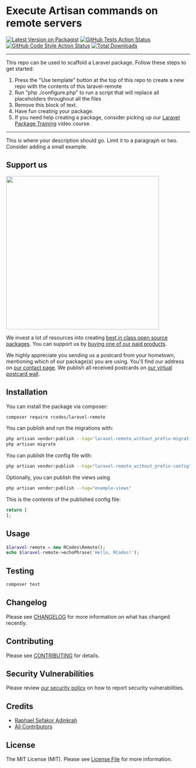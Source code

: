 # Execute Artisan commands on remote servers

[![Latest Version on Packagist](https://img.shields.io/packagist/v/rcodes/laravel-remote.svg?style=flat-square)](https://packagist.org/packages/rcodes/laravel-remote)
[![GitHub Tests Action Status](https://img.shields.io/github/workflow/status/sefakor20/laravel-remote/run-tests?label=tests)](https://github.com/sefakor20/laravel-remote/actions?query=workflow%3Arun-tests+branch%3Amain)
[![GitHub Code Style Action Status](https://img.shields.io/github/workflow/status/sefakor20/laravel-remote/Check%20&%20fix%20styling?label=code%20style)](https://github.com/sefakor20/laravel-remote/actions?query=workflow%3A"Check+%26+fix+styling"+branch%3Amain)
[![Total Downloads](https://img.shields.io/packagist/dt/rcodes/laravel-remote.svg?style=flat-square)](https://packagist.org/packages/rcodes/laravel-remote)

---
This repo can be used to scaffold a Laravel package. Follow these steps to get started:

1. Press the "Use template" button at the top of this repo to create a new repo with the contents of this laravel-remote
2. Run "php ./configure.php" to run a script that will replace all placeholders throughout all the files
3. Remove this block of text.
4. Have fun creating your package.
5. If you need help creating a package, consider picking up our <a href="https://laravelpackage.training">Laravel Package Training</a> video course.
---

This is where your description should go. Limit it to a paragraph or two. Consider adding a small example.

## Support us

[<img src="https://github-ads.s3.eu-central-1.amazonaws.com/laravel-remote.jpg?t=1" width="419px" />](https://spatie.be/github-ad-click/laravel-remote)

We invest a lot of resources into creating [best in class open source packages](https://spatie.be/open-source). You can support us by [buying one of our paid products](https://spatie.be/open-source/support-us).

We highly appreciate you sending us a postcard from your hometown, mentioning which of our package(s) you are using. You'll find our address on [our contact page](https://spatie.be/about-us). We publish all received postcards on [our virtual postcard wall](https://spatie.be/open-source/postcards).

## Installation

You can install the package via composer:

```bash
composer require rcodes/laravel-remote
```

You can publish and run the migrations with:

```bash
php artisan vendor:publish --tag="laravel-remote_without_prefix-migrations"
php artisan migrate
```

You can publish the config file with:
```bash
php artisan vendor:publish --tag="laravel-remote_without_prefix-config"
```

Optionally, you can publish the views using

```bash
php artisan vendor:publish --tag="example-views"
```

This is the contents of the published config file:

```php
return [
];
```

## Usage

```php
$laravel-remote = new RCodes\Remote();
echo $laravel-remote->echoPhrase('Hello, RCodes!');
```

## Testing

```bash
composer test
```

## Changelog

Please see [CHANGELOG](CHANGELOG.md) for more information on what has changed recently.

## Contributing

Please see [CONTRIBUTING](.github/CONTRIBUTING.md) for details.

## Security Vulnerabilities

Please review [our security policy](../../security/policy) on how to report security vulnerabilities.

## Credits

- [Raphael Sefakor Adinkrah](https://github.com/sefakor20)
- [All Contributors](../../contributors)

## License

The MIT License (MIT). Please see [License File](LICENSE.md) for more information.
